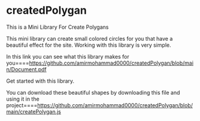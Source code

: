 # createdPolygan

This is a Mini Library For Create Polygans

This mini library can create small colored circles for you that have a beautiful effect for the site. Working with this library is very simple.

In this link you can see what this library makes for you====https://github.com/amirmohammad0000/createdPolygan/blob/main/Document.pdf

Get started with this library.

You can download these beautiful shapes by downloading this file and using it in the project====https://github.com/amirmohammad0000/createdPolygan/blob/main/createPolygan.js

